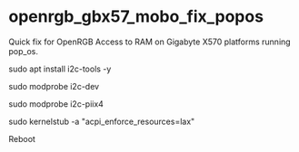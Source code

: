 # openrgb_gbx57_mobo_fix_popos

Quick fix for OpenRGB Access to RAM on Gigabyte X570 platforms running pop_os.

sudo apt install i2c-tools -y

sudo modprobe i2c-dev

sudo modprobe i2c-piix4

sudo kernelstub -a "acpi_enforce_resources=lax"

Reboot
